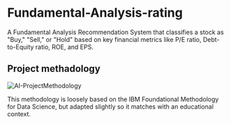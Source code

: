 # Fundamental-Analysis-rating
A Fundamental Analysis Recommendation System that classifies a stock as "Buy," "Sell," or "Hold" based on key financial metrics like P/E ratio, Debt-to-Equity ratio, ROE, and EPS.

## Project methadology
![AI-ProjectMethodology](https://github.com/user-attachments/assets/2c408b8b-99dd-4de8-9456-10c9bc50a94a)

This methodology is loosely based on the IBM Foundational Methodology for Data Science, but adapted slightly so it matches with an educational context.
